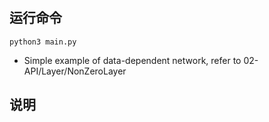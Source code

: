 #

## 运行命令    

```shell
python3 main.py
```

+ Simple example of data-dependent network, refer to 02-API/Layer/NonZeroLayer


## 说明  
```python


```
